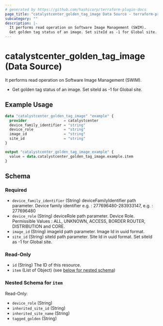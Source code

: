 ```yaml
---
# generated by https://github.com/hashicorp/terraform-plugin-docs
page_title: "catalystcenter_golden_tag_image Data Source - terraform-provider-catalystcenter"
subcategory: ""
description: |-
  It performs read operation on Software Image Management (SWIM).
  Get golden tag status of an image. Set siteId as -1 for Global site.
---
```


# catalystcenter_golden_tag_image (Data Source)

It performs read operation on Software Image Management (SWIM).

- Get golden tag status of an image. Set siteId as -1 for Global site.

## Example Usage

```terraform
data "catalystcenter_golden_tag_image" "example" {
  provider                 = catalystcenter
  device_family_identifier = "string"
  device_role              = "string"
  image_id                 = "string"
  site_id                  = "string"
}

output "catalystcenter_golden_tag_image_example" {
  value = data.catalystcenter_golden_tag_image.example.item
}
```

<!-- schema generated by tfplugindocs -->
## Schema

### Required

- `device_family_identifier` (String) deviceFamilyIdentifier path parameter. Device family identifier e.g. : 277696480-283933147, e.g. : 277696480
- `device_role` (String) deviceRole path parameter. Device Role. Permissible Values : ALL, UNKNOWN, ACCESS, BORDER ROUTER, DISTRIBUTION and CORE.
- `image_id` (String) imageId path parameter. Image Id in uuid format.
- `site_id` (String) siteId path parameter. Site Id in uuid format. Set siteId as -1 for Global site.

### Read-Only

- `id` (String) The ID of this resource.
- `item` (List of Object) (see [below for nested schema](#nestedatt--item))

<a id="nestedatt--item"></a>
### Nested Schema for `item`

Read-Only:

- `device_role` (String)
- `inherited_site_id` (String)
- `inherited_site_name` (String)
- `tagged_golden` (String)
